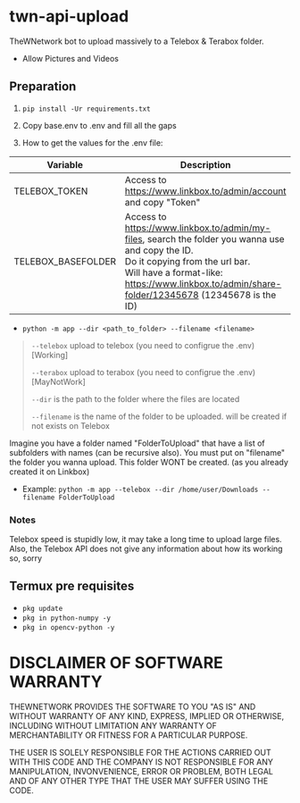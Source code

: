 # twn-api-upload
TheWNetwork bot to upload massively to a Telebox & Terabox folder.
- Allow Pictures and Videos

## Preparation
1.  ``pip install -Ur requirements.txt``

2. Copy base.env to .env and fill all the gaps

3. How to get the values for the .env file:

| Variable | Description |
| --- | --- |
| TELEBOX_TOKEN | Access to https://www.linkbox.to/admin/account and copy "Token" |
| TELEBOX_BASEFOLDER | Access to https://www.linkbox.to/admin/my-files, search the folder you wanna use and copy the ID. <br/>Do it copying from the url bar. <br/>Will have a format-like: https://www.linkbox.to/admin/share-folder/12345678 (12345678 is the ID) |

- ``python -m app --dir <path_to_folder> --filename <filename>``

> ``--telebox`` upload to telebox (you need to configrue the .env) [Working]
>
> ``--terabox`` upload to terabox (you need to configrue the .env) [MayNotWork]
>
> ``--dir`` is the path to the folder where the files are located
> 
> ``--filename`` is the name of the folder to be uploaded. will be created if not exists on Telebox

Imagine you have a folder named "FolderToUpload" that have a list of subfolders with names (can be recursive also). 
You must put on "filename" the folder you wanna upload. This folder WONT be created. (as you already created it on Linkbox)  

- Example: ``python -m app --telebox --dir /home/user/Downloads --filename FolderToUpload``

### Notes
Telebox speed is stupidly low, it may take a long time to upload large files. 
Also, the Telebox API does not give any information about how its working so, sorry

## Termux pre requisites
- ``pkg update``
- ``pkg in python-numpy -y``
- ``pkg in opencv-python -y``

# DISCLAIMER OF SOFTWARE WARRANTY

THEWNETWORK PROVIDES THE SOFTWARE TO YOU "AS IS" AND WITHOUT WARRANTY OF ANY KIND, EXPRESS, IMPLIED OR OTHERWISE, INCLUDING WITHOUT LIMITATION ANY WARRANTY OF MERCHANTABILITY OR FITNESS FOR A PARTICULAR PURPOSE.

THE USER IS SOLELY RESPONSIBLE FOR THE ACTIONS CARRIED OUT WITH THIS CODE AND THE COMPANY IS NOT RESPONSIBLE FOR ANY MANIPULATION, INVONVENIENCE, ERROR OR PROBLEM, BOTH LEGAL AND OF ANY OTHER TYPE THAT THE USER MAY SUFFER USING THE CODE.

